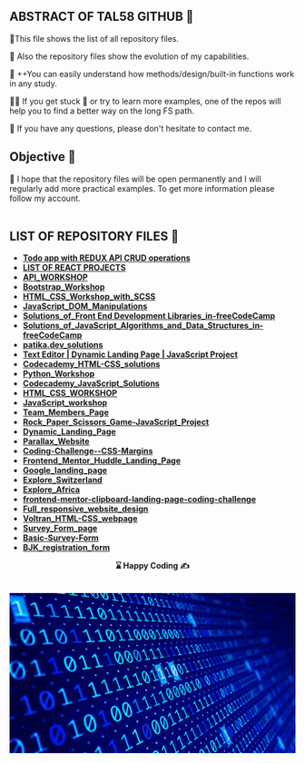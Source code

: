 

## ABSTRACT OF TAL58 GITHUB  🌄

🌲This file shows the list of all repository files.

🔗 Also the repository files show the evolution of my capabilities.

🐍  ++You can easily understand how methods/design/built-in functions work in any study.

👨‍💻 If you get stuck 🐛 or try to learn more examples, one of the repos will help you to find a better way on the long FS path.

📨 If you have any questions, please don't hesitate to contact me.

## Objective 🎯 

🏇 I hope that the repository files will be open permanently and I will regularly add more practical examples. To get more information please follow my account.
<br><br>

## <b>LIST OF REPOSITORY FILES<b> 💾

- [Todo app with REDUX API CRUD operations](https://github.com/Tal58/todo_app_with_REDUX_API_CRUD_operations)
- [LIST OF REACT PROJECTS](https://github.com/Tal58/HTML_CSS_WORKSHOP/tree/master/read_me_file%20-%202)
- [API_WORKSHOP](https://github.com/Tal58/API_WORKSHOP)
- [Bootstrap_Workshop](https://github.com/Tal58/Bootstrap_Workshop)
- [HTML_CSS_Workshop_with_SCSS](https://github.com/Tal58/HTML_CSS_Workshop_with_SCSS)
- [JavaScript_DOM_Manipulations](https://github.com/Tal58/JavaScript_DOM_Manipulations)
- [Solutions_of_Front End Development Libraries_in-freeCodeCamp](https://github.com/Tal58/freeCodeCamp_Front-End-Development-Libraries.git)
- [Solutions_of_JavaScript_Algorithms_and_Data_Structures_in-freeCodeCamp](https://github.com/Tal58/Solutions_of_JavaScript_Algorithms_and_Data_Structures_in-freeCodeCamp)
- [patika.dev_solutions](https://github.com/Tal58/patika.dev_solutions)
- [Text Editor | Dynamic Landing Page | JavaScript Project](https://github.com/Tal58/Text_Editor)
- [Codecademy_HTML-CSS_solutions](https://github.com/Tal58/Codecademy_HTML-CSS_solutions)
- [Python_Workshop](https://github.com/Tal58/Python_Workshop)
- [Codecademy_JavaScript_Solutions](https://github.com/Tal58/Codecademy_JavaScript_Solutions)
- [HTML_CSS_WORKSHOP](https://github.com/Tal58/HTML_CSS_WORKSHOP)
- [JavaScript_workshop ](https://github.com/Tal58/JavaScript_workshop)
- [Team_Members_Page](https://github.com/Tal58/Team_Members_Page)
- [Rock_Paper_Scissors_Game-JavaScript_Project](https://github.com/Tal58/Rock_Paper_Scissors_Game-JavaScript_Project)
- [Dynamic_Landing_Page ](https://github.com/Tal58/Dynamic_Landing_Page)
- [Parallax_Website](https://github.com/Tal58/Parallax_Website)
- [Coding-Challenge--CSS-Margins](https://github.com/Tal58/Coding-Challenge--CSS-Margins)
- [Frontend_Mentor_Huddle_Landing_Page ](https://github.com/Tal58/Frontend_Mentor_Huddle_Landing_Page)
- [Google_landing_page](https://github.com/Tal58/Google_landing_page)
- [Explore_Switzerland](https://github.com/Tal58/Explore_Switzerland)
- [Explore_Africa ](https://github.com/Tal58/Explore_Africa)
- [frontend-mentor-clipboard-landing-page-coding-challenge](https://github.com/Tal58/frontend-mentor-clipboard-landing-page-coding-challenge)
- [Full_responsive_website_design](https://github.com/Tal58/Full_responsive_website_design)
- [Voltran_HTML-CSS_webpage](https://github.com/Tal58/Voltran_HTML-CSS_webpage)
- [Survey_Form_page](https://github.com/Tal58/Survey_Form_page)
- [Basic-Survey-Form](https://github.com/Tal58/Basic-Survey-Form)
- [BJK_registration_form](https://github.com/Tal58/BJK_registration_form)


<center> ⌛ Happy Coding  ✍ </center>
<br>
<br>

<img src="./coding.gif" align="left" alt="desktop_version">




